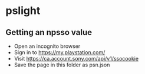 # pslight

## Getting an npsso value

- Open an incognito browser
- Sign in to https://my.playstation.com/
- Visit https://ca.account.sony.com/api/v1/ssocookie
- Save the page in this folder as psn.json
